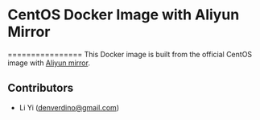 # CentOS Docker Image with Aliyun Mirror
================
This Docker image is built from the official CentOS image with [Aliyun mirror](http://mirrors.aliyun.com/).

Contributors
-------------------
* Li Yi (denverdino@gmail.com)

